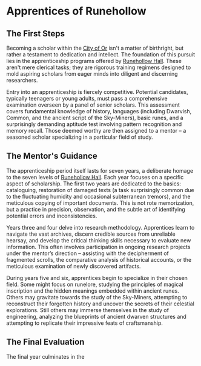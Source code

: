 # Apprentices of Runehollow

## The First Steps

Becoming a scholar within the [City of Or](/geography/settlement/city/city-of-or.md) isn't a matter of birthright, but rather a testament to dedication and intellect. The foundation of this pursuit lies in the apprenticeship programs offered by [Runehollow Hall](/geography/settlement/city/city-of-or/shop/runehollow-hall.md). These aren't mere clerical tasks; they are rigorous training regimens designed to mold aspiring scholars from eager minds into diligent and discerning researchers.

Entry into an apprenticeship is fiercely competitive. Potential candidates, typically teenagers or young adults, must pass a comprehensive examination overseen by a panel of senior scholars. This assessment covers fundamental knowledge of history, languages (including Dwarvish, Common, and the ancient script of the Sky-Miners), basic runes, and a surprisingly demanding aptitude test involving pattern recognition and memory recall. Those deemed worthy are then assigned to a mentor – a seasoned scholar specializing in a particular field of study.

## The Mentor's Guidance

The apprenticeship period itself lasts for seven years, a deliberate homage to the seven levels of [Runehollow Hall](/geography/settlement/city/city-of-or/shop/runehollow-hall.md). Each year focuses on a specific aspect of scholarship. The first two years are dedicated to the basics: cataloguing, restoration of damaged texts (a task surprisingly common due to the fluctuating humidity and occasional subterranean tremors), and the meticulous copying of important documents. This is not rote memorization, but a practice in precision, observation, and the subtle art of identifying potential errors and inconsistencies.

Years three and four delve into research methodology. Apprentices learn to navigate the vast archives, discern credible sources from unreliable hearsay, and develop the critical thinking skills necessary to evaluate new information. This often involves participation in ongoing research projects under the mentor’s direction – assisting with the decipherment of fragmented scrolls, the comparative analysis of historical accounts, or the meticulous examination of newly discovered artifacts.

During years five and six, apprentices begin to specialize in their chosen field. Some might focus on runelore, studying the principles of magical inscription and the hidden meanings embedded within ancient runes. Others may gravitate towards the study of the Sky-Miners, attempting to reconstruct their forgotten history and uncover the secrets of their celestial explorations. Still others may immerse themselves in the study of engineering, analyzing the blueprints of ancient dwarven structures and attempting to replicate their impressive feats of craftsmanship.

## The Final Evaluation

The final year culminates in the 

